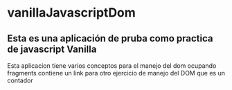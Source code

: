 # vanillaJavascriptDom

## Esta es una aplicación de pruba como practica de javascript Vanilla
Esta aplicacion tiene varios conceptos para el manejo del dom ocupando fragments 
contiene un link para otro ejercicio de manejo del DOM que es un contador 

